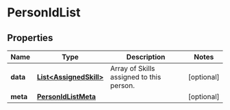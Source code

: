 

# PersonIdList


## Properties

| Name | Type | Description | Notes |
|------------ | ------------- | ------------- | -------------|
|**data** | [**List&lt;AssignedSkill&gt;**](AssignedSkill.md) | Array of Skills assigned to this person. |  [optional] |
|**meta** | [**PersonIdListMeta**](PersonIdListMeta.md) |  |  [optional] |



